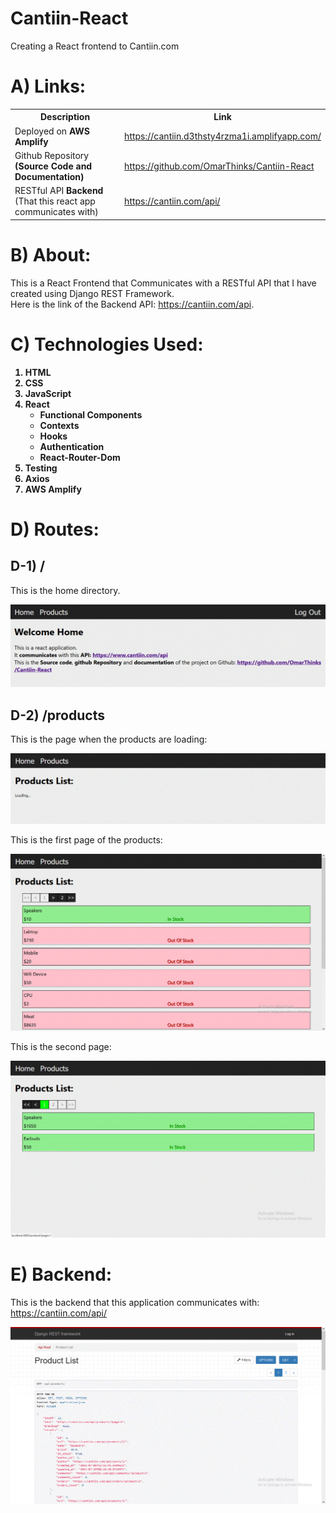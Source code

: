 # Cantiin-React
Creating a React frontend to Cantiin.com

# A) Links:

<table>
<tr>
<th>Description</th>
<th>Link</th>
</tr>
<tr>
<td>Deployed on <b>AWS Amplify</b></td>
<td>
<a href="https://cantiin.d3thsty4rzma1i.amplifyapp.com/">https://cantiin.d3thsty4rzma1i.amplifyapp.com/</a>
</td>
</tr>
<tr>
<td>Github Repository <b>(Source Code and Documentation)</b></td>
<td>
<a href="https://github.com/OmarThinks/Cantiin-React" >https://github.com/OmarThinks/Cantiin-React</a>
</td>
</tr>
<tr>
<td>RESTful API <b>Backend</b> (That this react app communicates with)</td>
<td>
<a href="https://cantiin.com/api/" >https://cantiin.com/api/</a>
</td>
</tr>


</table>


# B) About:

This is a React Frontend that Communicates with a RESTful API that I have created using Django REST Framework.  
Here is the link of the Backend API: https://cantiin.com/api.  

# C) Technologies Used:

<b>

1. HTML
2. CSS
3. JavaScript
4. React
    - Functional Components
    - Contexts
    - Hooks
    - Authentication
    - React-Router-Dom
5. Testing
6. Axios
7. AWS Amplify

</b>



# D) Routes:


## D-1) /

This is the home directory.



<img src="images/home.gif">



## D-2) /products



This is the page when the products are loading:

<img src="images/products_loading.gif">


This is the first page of the products:

<img src="images/products_list_1.gif">

This is the second page:

<img src="images/products_list_2.gif">








# E) Backend:

This is the backend that this application communicates with: https://cantiin.com/api/

<img src="images/backend.gif">








